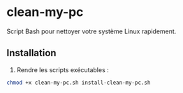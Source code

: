 # clean-my-pc

Script Bash pour nettoyer votre système Linux rapidement.

## Installation

1. Rendre les scripts exécutables :

```bash
chmod +x clean-my-pc.sh install-clean-my-pc.sh
